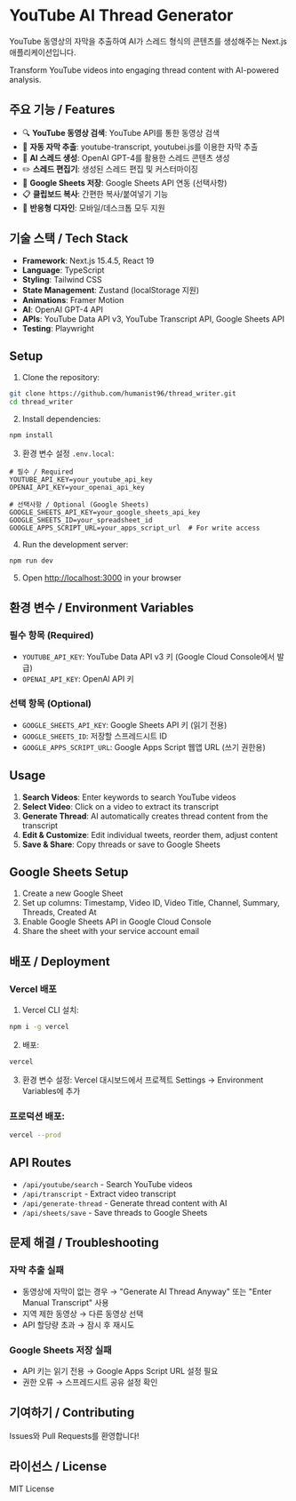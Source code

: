 # YouTube AI Thread Generator

YouTube 동영상의 자막을 추출하여 AI가 스레드 형식의 콘텐츠를 생성해주는 Next.js 애플리케이션입니다.

Transform YouTube videos into engaging thread content with AI-powered analysis.

## 주요 기능 / Features

- 🔍 **YouTube 동영상 검색**: YouTube API를 통한 동영상 검색
- 📝 **자동 자막 추출**: youtube-transcript, youtubei.js를 이용한 자막 추출
- 🤖 **AI 스레드 생성**: OpenAI GPT-4를 활용한 스레드 콘텐츠 생성
- ✏️ **스레드 편집기**: 생성된 스레드 편집 및 커스터마이징
- 💾 **Google Sheets 저장**: Google Sheets API 연동 (선택사항)
- 📋 **클립보드 복사**: 간편한 복사/붙여넣기 기능
- 🎨 **반응형 디자인**: 모바일/데스크톱 모두 지원

## 기술 스택 / Tech Stack

- **Framework**: Next.js 15.4.5, React 19
- **Language**: TypeScript
- **Styling**: Tailwind CSS
- **State Management**: Zustand (localStorage 지원)
- **Animations**: Framer Motion
- **AI**: OpenAI GPT-4 API
- **APIs**: YouTube Data API v3, YouTube Transcript API, Google Sheets API
- **Testing**: Playwright

## Setup

1. Clone the repository:
```bash
git clone https://github.com/humanist96/thread_writer.git
cd thread_writer
```

2. Install dependencies:
```bash
npm install
```

3. 환경 변수 설정 `.env.local`:
```env
# 필수 / Required
YOUTUBE_API_KEY=your_youtube_api_key
OPENAI_API_KEY=your_openai_api_key

# 선택사항 / Optional (Google Sheets)
GOOGLE_SHEETS_API_KEY=your_google_sheets_api_key
GOOGLE_SHEETS_ID=your_spreadsheet_id
GOOGLE_APPS_SCRIPT_URL=your_apps_script_url  # For write access
```

4. Run the development server:
```bash
npm run dev
```

5. Open [http://localhost:3000](http://localhost:3000) in your browser

## 환경 변수 / Environment Variables

### 필수 항목 (Required)
- `YOUTUBE_API_KEY`: YouTube Data API v3 키 (Google Cloud Console에서 발급)
- `OPENAI_API_KEY`: OpenAI API 키

### 선택 항목 (Optional)
- `GOOGLE_SHEETS_API_KEY`: Google Sheets API 키 (읽기 전용)
- `GOOGLE_SHEETS_ID`: 저장할 스프레드시트 ID
- `GOOGLE_APPS_SCRIPT_URL`: Google Apps Script 웹앱 URL (쓰기 권한용)

## Usage

1. **Search Videos**: Enter keywords to search YouTube videos
2. **Select Video**: Click on a video to extract its transcript
3. **Generate Thread**: AI automatically creates thread content from the transcript
4. **Edit & Customize**: Edit individual tweets, reorder them, adjust content
5. **Save & Share**: Copy threads or save to Google Sheets

## Google Sheets Setup

1. Create a new Google Sheet
2. Set up columns: Timestamp, Video ID, Video Title, Channel, Summary, Threads, Created At
3. Enable Google Sheets API in Google Cloud Console
4. Share the sheet with your service account email

## 배포 / Deployment

### Vercel 배포

1. Vercel CLI 설치:
```bash
npm i -g vercel
```

2. 배포:
```bash
vercel
```

3. 환경 변수 설정:
Vercel 대시보드에서 프로젝트 Settings → Environment Variables에 추가

### 프로덕션 배포:
```bash
vercel --prod
```

## API Routes

- `/api/youtube/search` - Search YouTube videos
- `/api/transcript` - Extract video transcript
- `/api/generate-thread` - Generate thread content with AI
- `/api/sheets/save` - Save threads to Google Sheets

## 문제 해결 / Troubleshooting

### 자막 추출 실패
- 동영상에 자막이 없는 경우 → "Generate AI Thread Anyway" 또는 "Enter Manual Transcript" 사용
- 지역 제한 동영상 → 다른 동영상 선택
- API 할당량 초과 → 잠시 후 재시도

### Google Sheets 저장 실패
- API 키는 읽기 전용 → Google Apps Script URL 설정 필요
- 권한 오류 → 스프레드시트 공유 설정 확인

## 기여하기 / Contributing

Issues와 Pull Requests를 환영합니다!

## 라이선스 / License

MIT License